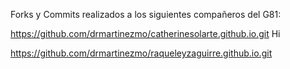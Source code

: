 Forks y Commits realizados a los siguientes compañeros del G81:

https://github.com/drmartinezmo/catherinesolarte.github.io.git Hi

https://github.com/drmartinezmo/raqueleyzaguirre.github.io.git
